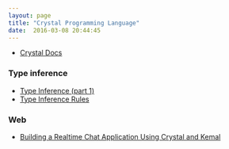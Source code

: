 ```yaml
---
layout: page
title: "Crystal Programming Language"
date:  2016-03-08 20:44:45
---
```


- [Crystal Docs](http://crystal-lang.org/docs)


### Type inference

- [Type Inference (part 1)](http://crystal-lang.org/2013/09/23/type-inference-part-1.html)
- [Type Inference Rules](http://crystal-lang.org/2014/04/27/type-inference-rules.html)

### Web

- [Building a Realtime Chat Application Using Crystal and Kemal](http://serdardogruyol.com/building-a-realtime-chat-app-with-crystal-and-kemal/)
